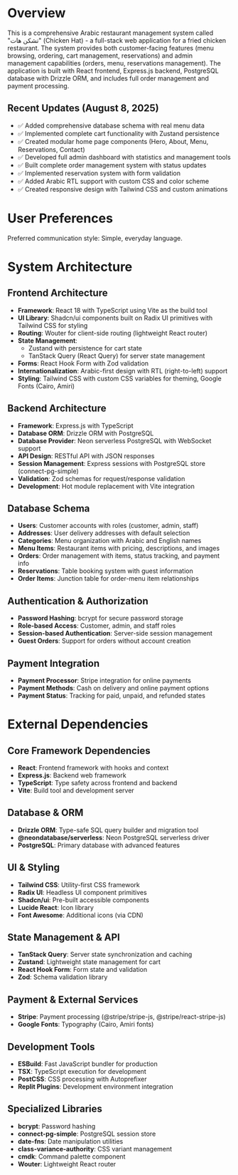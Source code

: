 # Overview

This is a comprehensive Arabic restaurant management system called "تشكن هات" (Chicken Hat) - a full-stack web application for a fried chicken restaurant. The system provides both customer-facing features (menu browsing, ordering, cart management, reservations) and admin management capabilities (orders, menu, reservations management). The application is built with React frontend, Express.js backend, PostgreSQL database with Drizzle ORM, and includes full order management and payment processing.

## Recent Updates (August 8, 2025)
- ✅ Added comprehensive database schema with real menu data
- ✅ Implemented complete cart functionality with Zustand persistence
- ✅ Created modular home page components (Hero, About, Menu, Reservations, Contact)
- ✅ Developed full admin dashboard with statistics and management tools
- ✅ Built complete order management system with status updates
- ✅ Implemented reservation system with form validation
- ✅ Added Arabic RTL support with custom CSS and color scheme
- ✅ Created responsive design with Tailwind CSS and custom animations

# User Preferences

Preferred communication style: Simple, everyday language.

# System Architecture

## Frontend Architecture
- **Framework**: React 18 with TypeScript using Vite as the build tool
- **UI Library**: Shadcn/ui components built on Radix UI primitives with Tailwind CSS for styling
- **Routing**: Wouter for client-side routing (lightweight React router)
- **State Management**: 
  - Zustand with persistence for cart state
  - TanStack Query (React Query) for server state management
- **Forms**: React Hook Form with Zod validation
- **Internationalization**: Arabic-first design with RTL (right-to-left) support
- **Styling**: Tailwind CSS with custom CSS variables for theming, Google Fonts (Cairo, Amiri)

## Backend Architecture
- **Framework**: Express.js with TypeScript
- **Database ORM**: Drizzle ORM with PostgreSQL
- **Database Provider**: Neon serverless PostgreSQL with WebSocket support
- **API Design**: RESTful API with JSON responses
- **Session Management**: Express sessions with PostgreSQL store (connect-pg-simple)
- **Validation**: Zod schemas for request/response validation
- **Development**: Hot module replacement with Vite integration

## Database Schema
- **Users**: Customer accounts with roles (customer, admin, staff)
- **Addresses**: User delivery addresses with default selection
- **Categories**: Menu organization with Arabic and English names
- **Menu Items**: Restaurant items with pricing, descriptions, and images
- **Orders**: Order management with items, status tracking, and payment info
- **Reservations**: Table booking system with guest information
- **Order Items**: Junction table for order-menu item relationships

## Authentication & Authorization
- **Password Hashing**: bcrypt for secure password storage
- **Role-based Access**: Customer, admin, and staff roles
- **Session-based Authentication**: Server-side session management
- **Guest Orders**: Support for orders without account creation

## Payment Integration
- **Payment Processor**: Stripe integration for online payments
- **Payment Methods**: Cash on delivery and online payment options
- **Payment Status**: Tracking for paid, unpaid, and refunded states

# External Dependencies

## Core Framework Dependencies
- **React**: Frontend framework with hooks and context
- **Express.js**: Backend web framework
- **TypeScript**: Type safety across frontend and backend
- **Vite**: Build tool and development server

## Database & ORM
- **Drizzle ORM**: Type-safe SQL query builder and migration tool
- **@neondatabase/serverless**: Neon PostgreSQL serverless driver
- **PostgreSQL**: Primary database with advanced features

## UI & Styling
- **Tailwind CSS**: Utility-first CSS framework
- **Radix UI**: Headless UI component primitives
- **Shadcn/ui**: Pre-built accessible components
- **Lucide React**: Icon library
- **Font Awesome**: Additional icons (via CDN)

## State Management & API
- **TanStack Query**: Server state synchronization and caching
- **Zustand**: Lightweight state management for cart
- **React Hook Form**: Form state and validation
- **Zod**: Schema validation library

## Payment & External Services
- **Stripe**: Payment processing (@stripe/stripe-js, @stripe/react-stripe-js)
- **Google Fonts**: Typography (Cairo, Amiri fonts)

## Development Tools
- **ESBuild**: Fast JavaScript bundler for production
- **TSX**: TypeScript execution for development
- **PostCSS**: CSS processing with Autoprefixer
- **Replit Plugins**: Development environment integration

## Specialized Libraries
- **bcrypt**: Password hashing
- **connect-pg-simple**: PostgreSQL session store
- **date-fns**: Date manipulation utilities
- **class-variance-authority**: CSS variant management
- **cmdk**: Command palette component
- **Wouter**: Lightweight React router